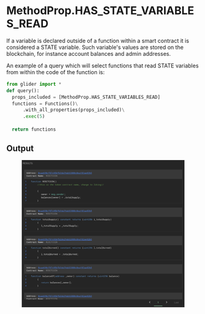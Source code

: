 # MethodProp.HAS\_STATE\_VARIABLES\_READ

If a variable is declared outside of a function within a smart contract it is considered a STATE variable. Such variable's values are stored on the blockchain, for instance account balances and admin addresses.

An example of a query which will select functions that read STATE variables from within the code of the function is:

```python
from glider import *
def query():
  props_included = [MethodProp.HAS_STATE_VARIABLES_READ]
  functions = Functions()\
      .with_all_properties(props_included)\
      .exec(5)

  return functions
```

## Output

<figure><img src="../../../.gitbook/assets/image (2) (1) (1).png" alt=""><figcaption></figcaption></figure>

